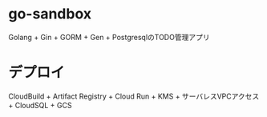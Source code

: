 # go-sandbox
Golang + Gin + GORM + Gen + PostgresqlのTODO管理アプリ
# デプロイ
CloudBuild + Artifact Registry + Cloud Run + KMS + サーバレスVPCアクセス + CloudSQL + GCS

